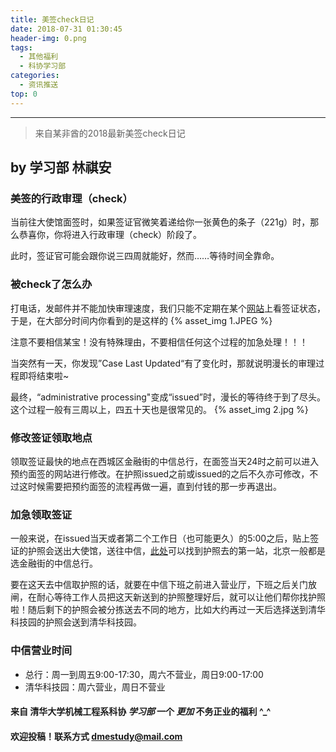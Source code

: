 ```yaml
---
title: 美签check日记
date: 2018-07-31 01:30:45
header-img: 0.png
tags:
  - 其他福利
  - 科协学习部
categories:
  - 资讯推送
top: 0
---
```


***

> 来自某非酋的2018最新美签check日记
<!-- more -->
## by 学习部 林祺安

### 美签的行政审理（check）
当前往大使馆面签时，如果签证官微笑着递给你一张黄色的条子（221g）时，那么恭喜你，你将进入行政审理（check）阶段了。

此时，签证官可能会跟你说三四周就能好，然而……等待时间全靠命。

### 被check了怎么办
打电话，发邮件并不能加快审理速度，我们只能不定期在某个[网站](https://ceac.state.gov/CEACStatTracker/Status.aspx?eQs=WwjqOlbeRYzCYubaSQI+RA==)上看签证状态，于是，在大部分时间内你看到的是这样的
{% asset_img 1.JPEG %}

注意不要相信某宝！没有特殊理由，不要相信任何这个过程的加急处理！！！

当突然有一天，你发现”Case Last Updated“有了变化时，那就说明漫长的审理过程即将结束啦~

最终，“administrative processing"变成“issued”时，漫长的等待终于到了尽头。这个过程一般有三周以上，四五十天也是很常见的。
{% asset_img 2.jpg %}

### 修改签证领取地点
领取签证最快的地点在西城区金融街的中信总行，在面签当天24时之前可以进入预约面签的网站进行修改。在护照issued之前或issued的之后不久亦可修改，不过这时候需要把预约面签的流程再做一遍，直到付钱的那一步再退出。

### 加急领取签证
一般来说，在issued当天或者第二个工作日（也可能更久）的5:00之后，贴上签证的护照会送出大使馆，送往中信，[此处](http://www.ustraveldocs.com/cn_zh/cn-niv-passporttrack.asp#SameDayPickup)可以找到护照去的第一站，北京一般都是选金融街的中信总行。

要在这天去中信取护照的话，就要在中信下班之前进入营业厅，下班之后关门放闸，在耐心等待工作人员把这天新送到的护照整理好后，就可以让他们帮你找护照啦！随后剩下的护照会被分拣送去不同的地方，比如大约再过一天后选择送到清华科技园的护照会送到清华科技园。

### 中信营业时间
* 总行：周一到周五9:00-17:30，周六不营业，周日9:00-17:00
* 清华科技园：周六营业，周日不营业

#### 来自 清华大学机械工程系科协 *学习部* 一个 *更加* 不务正业的福利 ^_^
#### 欢迎投稿！联系方式 dmestudy@mail.com 

